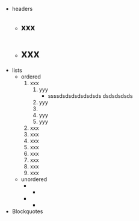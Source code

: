 <!-- + docs
  + [入门指南](https://www.markdown.xyz/getting-started)
  + [基础语法](https://www.markdown.xyz/basic-syntax)
  + [扩展语法](https://www.markdown.xyz/extended-syntax) -->

+ headers
  + ## xxx ## 
  + # xxx 
+ lists
  + ordered
    1. xxx
       1. yyy
          + ssssdsdsdsdsdsdsds
            dsdsdsdsds 
       3. yyy
       4. 
       5. yyy
       6. yyy
    2. xxx
    3. xxx
    4. xxx
    5. xxx
    6. xxx
    7. xxx
    8. xxx
    9.  xxx
  + unordered
    + +
    + -
+ Blockquotes